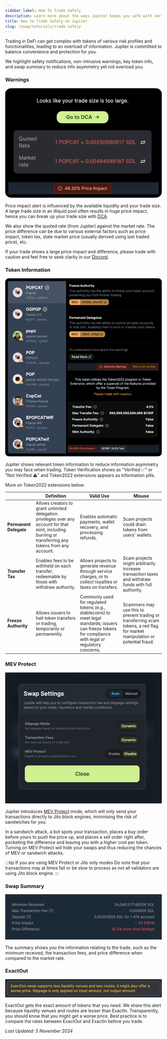 ```yaml
---
sidebar_label: How To Trade Safely
description: Learn more about the ways Jupiter keeps you safe with various safety warnings and notifications.
title: How to Trade Safely on Jupiter
slug: /swap/tutorials/trade-safely
---
```


Trading in DeFi can get complex with tokens of various risk profiles and functionalities, leading to an overload of information. Jupiter is committed to balance convenience and protection for you. 

We highlight safety notifications, non-intrusive warnings, key token info, and swap summary to reduce info asymmetry yet not overload you.

### Warnings

![warnings](../../1-swap/img/warnings.png)

Price impact alert is influenced by the available liquidity and your trade size. A large trade size in an illiquid pool often results in huge price impact, hence you can break up your trade size with [DCA](https://jup.ag/dca/USDC-SOL). 

We also show the quoted rate (from Jupiter) against the market rate. The price difference can be due to various external factors such as price impact, token tax, stale market price (usually derived using last traded price), etc. 

If your trade shows a large price impact and difference, please trade with caution and feel free to seek clarity in our [Discord](https://discord.gg/jup).

### Token Information

![token-info](../../1-swap/img/token-info.png)

Jupiter shows relevant token information to reduce information asymmetry you may face when trading. Token Verification shows as "Verified ✅" or "Not Verified ⚠️" and Token2022 extensions appears as information pills. 

More on Token2022 extensions below:

|                    | **Definition**                                                                                                                                        | **Valid Use**                                                                                                                                                                       | **Misuse**                                                                                                                                                   |
|--------------------|-------------------------------------------------------------------------------------------------------------------------------------------------------|--------------------------------------------------------------------------------------------------------------------------------------------------------------------------------------|--------------------------------------------------------------------------------------------------------------------------------------------------------------|
| **Permanent Delegate** | Allows creators to grant unlimited delegation privileges over any account for that mint, including burning or transferring any tokens from any account. | Enables automatic payments, wallet recovery, and processing refunds.                                                                                                               | Scam projects could drain tokens from users' wallets.                                                                                                        |
| **Transfer Tax**       | Enables fees to be withheld on each transfer, redeemable by those with withdraw authority.                                                         | Allows projects to generate revenue through service charges, or to collect royalties or taxes on transfers.                                                                        | Scam projects might arbitrarily increase transaction taxes and withdraw funds with full authority.                                                           |
| **Freeze Authority**   | Allows issuers to halt token transfers or trading, temporarily or permanently.                                                                     | Commonly used for regulated tokens (e.g., stablecoins) to meet legal standards; issuers can freeze tokens for compliance with legal or regulatory concerns.                          | Scammers may use this to prevent trading or transferring scam tokens, a red flag for market manipulation or potential fraud.                                 |



### MEV Protect

![mev-protect](../../1-swap/img/mev-protect.png)

Jupiter introduces [MEV Protect](https://www.jupresear.ch/t/continuing-to-deliver-on-jupiters-best-ux-promise/22230) mode, which will only send your transactions directly to Jito block engines, minimising the risk of sandwiches for you. 

In a sandwich attack, a bot spots your transaction, places a buy order before yours to push the price up, and places a sell order right after, pocketing the difference and leaving you with a higher cost per token. Turning on MEV Protect will hide your swaps and thus reducing the chances of MEV or sandwich attacks.

:::tip If you are using MEV Protect or Jito only modes
Do note that your transactions may at times fail or be slow to process as not all validators are using Jito block engine.
:::

### Swap Summary

![swap-summary](../../1-swap/img/swap-summary.png)

The summary shows you the information relating to the trade, such as the minimum received, the transaction fees, and price difference when compared to the market rate. 

### ExactOut

![exactout](../../1-swap/img/exactout.png)

ExactOut gets the exact amount of tokens that you need. We share this alert because liquidity venues and routes are lesser than ExactIn. Transparently, you should know that you might get a worse price. Best practice is to compare the rates between ExactOut and ExactIn before you trade. 

*Last Updated: 5 November 2024*
